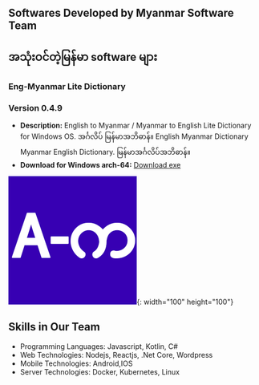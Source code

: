 Softwares Developed by Myanmar Software Team
---

အသုံးဝင်တဲ့မြန်မာ software များ
---

### Eng-Myanmar Lite Dictionary
### Version 0.4.9

- **Description:** English to Myanmar / Myanmar to English Lite Dictionary for Windows OS. အင်္ဂလိပ် မြန်မာအဘိဓာန်။ English Myanmar Dictionary Myanmar English Dictionary. မြန်မာအင်္ဂလိပ်အဘိဓာန်။
- **Download for Windows arch-64:** [Download exe](https://github.com/myanmarsoftwares/myanmarsoftwares.github.io/raw/main/Eng-Myanmar%20Lite%20Dictionary%20Setup%200.4.9.exe)


![Software Icon](engmyanmarlitedictionary.png){: width="100" height="100"}


## Skills in Our Team

- Programming Languages: Javascript, Kotlin, C#
- Web Technologies: Nodejs, Reactjs, .Net Core, Wordpress
- Mobile Technologies: Android,IOS
- Server Technologies: Docker, Kubernetes, Linux


